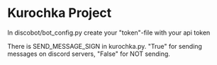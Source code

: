 # Kurochka Project


In discobot/bot_config.py create your "token"-file with your api token

There is SEND_MESSAGE_SIGN in kurochka.py. "True" for sending messages on discord servers, "False" for NOT sending.
